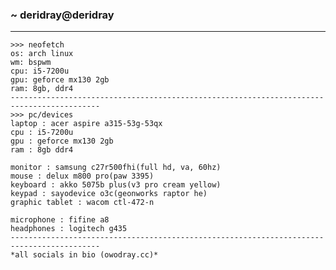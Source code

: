 ### ~ deridray@deridray
------------------------------------------------------------------------------------------
```
>>> neofetch
os: arch linux
wm: bspwm
cpu: i5-7200u
gpu: geforce mx130 2gb
ram: 8gb, ddr4
------------------------------------------------------------------------------------------
>>> pc/devices
laptop : acer aspire a315-53g-53qx
cpu : i5-7200u
gpu : geforce mx130 2gb
ram : 8gb ddr4

monitor : samsung c27r500fhi(full hd, va, 60hz)
mouse : delux m800 pro(paw 3395)
keyboard : akko 5075b plus(v3 pro cream yellow)
keypad : sayodevice o3c(geonworks raptor he)
graphic tablet : wacom ctl-472-n

microphone : fifine a8
headphones : logitech g435
------------------------------------------------------------------------------------------
*all socials in bio (owodray.cc)*
```
